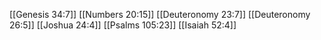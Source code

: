 [[Genesis 34:7]]
[[Numbers 20:15]]
[[Deuteronomy 23:7]]
[[Deuteronomy 26:5]]
[[Joshua 24:4]]
[[Psalms 105:23]]
[[Isaiah 52:4]]
